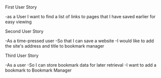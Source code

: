 First User Story

-as a User I want to find a list of links to pages that I have saved earlier for easy viewing

Second User Story

-As a time-pressed user
-So that I can save a website
-I would like to add the site's address and title to bookmark manager

Third User Story

-As a user
-So I can store bookmark data for later retrieval
-I want to add a bookmark to Bookmark Manager
